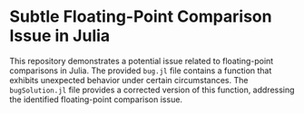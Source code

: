 # Subtle Floating-Point Comparison Issue in Julia

This repository demonstrates a potential issue related to floating-point comparisons in Julia. The provided `bug.jl` file contains a function that exhibits unexpected behavior under certain circumstances. The `bugSolution.jl` file provides a corrected version of this function, addressing the identified floating-point comparison issue.
